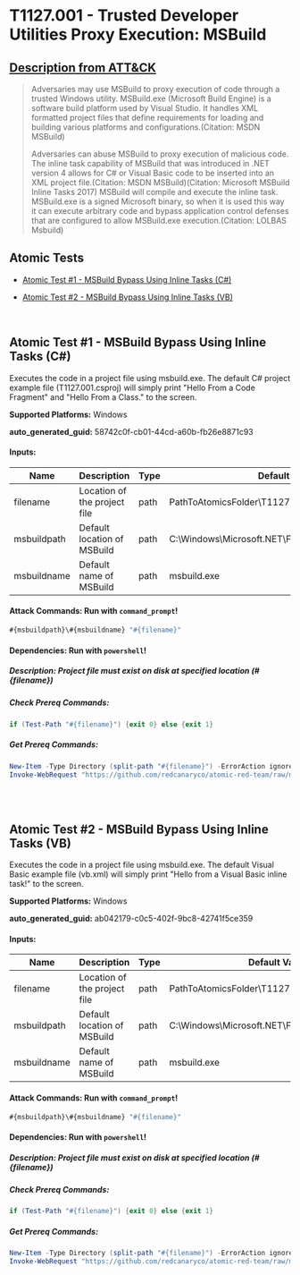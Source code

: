 # T1127.001 - Trusted Developer Utilities Proxy Execution: MSBuild

## [Description from ATT&CK](https://attack.mitre.org/techniques/T1127/001)

<blockquote>Adversaries may use MSBuild to proxy execution of code through a trusted Windows utility. MSBuild.exe (Microsoft Build Engine) is a software build platform used by Visual Studio. It handles XML formatted project files that define requirements for loading and building various platforms and configurations.(Citation: MSDN MSBuild)

Adversaries can abuse MSBuild to proxy execution of malicious code. The inline task capability of MSBuild that was introduced in .NET version 4 allows for C# or Visual Basic code to be inserted into an XML project file.(Citation: MSDN MSBuild)(Citation: Microsoft MSBuild Inline Tasks 2017) MSBuild will compile and execute the inline task. MSBuild.exe is a signed Microsoft binary, so when it is used this way it can execute arbitrary code and bypass application control defenses that are configured to allow MSBuild.exe execution.(Citation: LOLBAS Msbuild)</blockquote>

## Atomic Tests

- [Atomic Test #1 - MSBuild Bypass Using Inline Tasks (C#)](#atomic-test-1---msbuild-bypass-using-inline-tasks-c)

- [Atomic Test #2 - MSBuild Bypass Using Inline Tasks (VB)](#atomic-test-2---msbuild-bypass-using-inline-tasks-vb)

<br/>

## Atomic Test #1 - MSBuild Bypass Using Inline Tasks (C#)

Executes the code in a project file using msbuild.exe. The default C# project example file (T1127.001.csproj) will simply print "Hello From a Code Fragment" and "Hello From a Class." to the screen.

**Supported Platforms:** Windows

**auto_generated_guid:** 58742c0f-cb01-44cd-a60b-fb26e8871c93

#### Inputs:

| Name        | Description                  | Type | Default Value                                                  |
| ----------- | ---------------------------- | ---- | -------------------------------------------------------------- |
| filename    | Location of the project file | path | PathToAtomicsFolder&#92;T1127.001&#92;src&#92;T1127.001.csproj |
| msbuildpath | Default location of MSBuild  | path | C:&#92;Windows&#92;Microsoft.NET&#92;Framework&#92;v4.0.30319  |
| msbuildname | Default name of MSBuild      | path | msbuild.exe                                                    |

#### Attack Commands: Run with `command_prompt`!

```cmd
#{msbuildpath}\#{msbuildname} "#{filename}"
```

#### Dependencies: Run with `powershell`!

##### Description: Project file must exist on disk at specified location (#{filename})

##### Check Prereq Commands:

```powershell
if (Test-Path "#{filename}") {exit 0} else {exit 1}
```

##### Get Prereq Commands:

```powershell
New-Item -Type Directory (split-path "#{filename}") -ErrorAction ignore | Out-Null
Invoke-WebRequest "https://github.com/redcanaryco/atomic-red-team/raw/master/atomics/T1127.001/src/T1127.001.csproj" -OutFile "#{filename}"
```

<br/>
<br/>

## Atomic Test #2 - MSBuild Bypass Using Inline Tasks (VB)

Executes the code in a project file using msbuild.exe. The default Visual Basic example file (vb.xml) will simply print "Hello from a Visual Basic inline task!" to the screen.

**Supported Platforms:** Windows

**auto_generated_guid:** ab042179-c0c5-402f-9bc8-42741f5ce359

#### Inputs:

| Name        | Description                  | Type | Default Value                                                 |
| ----------- | ---------------------------- | ---- | ------------------------------------------------------------- |
| filename    | Location of the project file | path | PathToAtomicsFolder&#92;T1127.001&#92;src&#92;vb.xml          |
| msbuildpath | Default location of MSBuild  | path | C:&#92;Windows&#92;Microsoft.NET&#92;Framework&#92;v4.0.30319 |
| msbuildname | Default name of MSBuild      | path | msbuild.exe                                                   |

#### Attack Commands: Run with `command_prompt`!

```cmd
#{msbuildpath}\#{msbuildname} "#{filename}"
```

#### Dependencies: Run with `powershell`!

##### Description: Project file must exist on disk at specified location (#{filename})

##### Check Prereq Commands:

```powershell
if (Test-Path "#{filename}") {exit 0} else {exit 1}
```

##### Get Prereq Commands:

```powershell
New-Item -Type Directory (split-path "#{filename}") -ErrorAction ignore | Out-Null
Invoke-WebRequest "https://github.com/redcanaryco/atomic-red-team/raw/master/atomics/T1127.001/src/vb.xml" -OutFile "#{filename}"
```

<br/>
